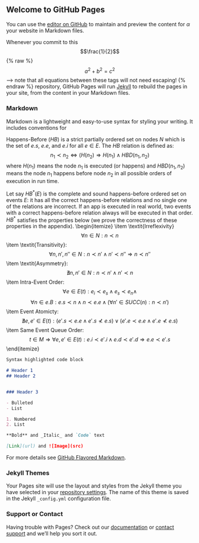 ## Welcome to GitHub Pages

You can use the [editor on GitHub](https://github.com/ercatcher/ercatcher.github.io/edit/master/README.md) to maintain and preview the content for $\alpha$  your website in Markdown files.

Whenever you commit to this 
$$\frac{1}{2}$$
 {% raw %}
  $$a^2 + b^2 = c^2$$ --> note that all equations between these tags will not need escaping! 
 {% endraw %}
repository, GitHub Pages will run [Jekyll](https://jekyllrb.com/) to rebuild the pages in your site, from the content in your Markdown files.

### Markdown

Markdown is a lightweight and easy-to-use syntax for styling your writing. It includes conventions for

Happens-Before ($HB$) is a strict partially ordered set on nodes $N$ which is the set of $e.s$, $e.e$, and $e.i$ for all $e \in E$. The $HB$ relation is defined as:
$$n_1 \prec n_2 \iff (H(n_2) \Rightarrow H(n_1) \land HBD(n_1, n_2)$$
where $H(n_1)$ means the node $n_1$ is executed (or happens) and $HBD(n_1, n_2)$ means the node $n_1$ happens before node $n_2$ in all possible orders of execution in run time. 


Let say $HB^{*}(E)$ is the complete and sound happens-before ordered set on events $E$: it has all the correct happens-before relations and no single one of the relations are incorrect. If an app is executed in real world, two events with a correct happens-before relation always will be executed in that order. $HB^{*}$ satisfies the properties below (we prove the correctness of these properties in the appendix).
\begin{itemize}
    \item \textit{Irreflexivity}
    $$ \forall n \in N: n \prec n$$
    \item \textit{Transitivity}:
    $$\forall n, n', n'' \in N : n \prec n' \land n' \prec n'' \Rightarrow n \prec n''$$
    \item \textit{Asymmetry}:
    $$\nexists n, n' \in N:  n \prec n' \land n' \prec n$$
    \item Intra-Event Order:
    $$\forall e \in E(t) : e_i \prec e_s \land e_s \prec e_n \land$$
    $$\forall n \in e.B: e.s \prec n \land n \prec e.e \land (\forall n' \in SUCC(n): n \prec n')$$
    \item Event Atomicty:
    $$\nexists e, e' \in E(t): (e'.s \prec e.e \land e'.s \nprec e.s) \lor (e'.e \prec e.e \land e'.e \nprec e.s) $$
    \item Same Event Queue Order:
    $$t \in M \Rightarrow \forall e, e' \in E(t): e.i \prec e'.i \land e.d \prec e'.d \Rightarrow e.e \prec e'.s$$
\end{itemize}




```markdown
Syntax highlighted code block

# Header 1
## Header 2


### Header 3

- Bulleted
- List

1. Numbered
2. List

**Bold** and _Italic_ and `Code` text

[Link](url) and ![Image](src)
```

For more details see [GitHub Flavored Markdown](https://guides.github.com/features/mastering-markdown/).

### Jekyll Themes

Your Pages site will use the layout and styles from the Jekyll theme you have selected in your [repository settings](https://github.com/ercatcher/ercatcher.github.io/settings). The name of this theme is saved in the Jekyll `_config.yml` configuration file.

### Support or Contact

Having trouble with Pages? Check out our [documentation](https://help.github.com/categories/github-pages-basics/) or [contact support](https://github.com/contact) and we’ll help you sort it out.
